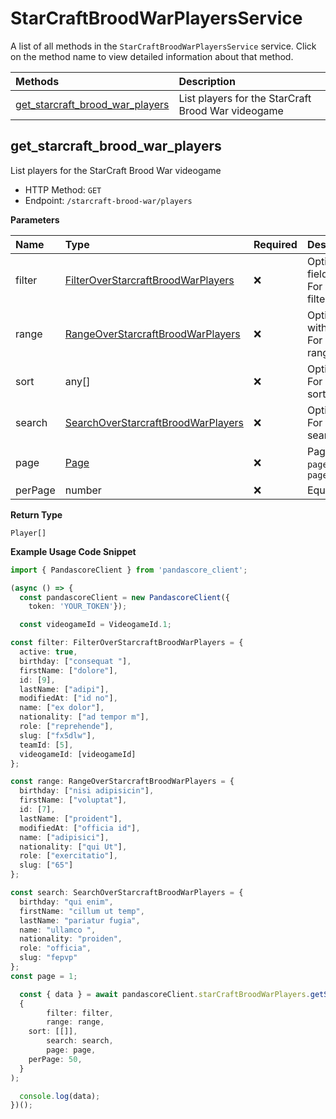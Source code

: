# StarCraftBroodWarPlayersService

A list of all methods in the `StarCraftBroodWarPlayersService` service. Click on the method name to view detailed information about that method.

| Methods                                                             | Description                                        |
| :------------------------------------------------------------------ | :------------------------------------------------- |
| [get_starcraft_brood_war_players](#get_starcraft_brood_war_players) | List players for the StarCraft Brood War videogame |

## get_starcraft_brood_war_players

List players for the StarCraft Brood War videogame

- HTTP Method: `GET`
- Endpoint: `/starcraft-brood-war/players`

**Parameters**

| Name    | Type                                                                                  | Required | Description                                                                                                                                         |
| :------ | :------------------------------------------------------------------------------------ | :------- | :-------------------------------------------------------------------------------------------------------------------------------------------------- |
| filter  | [FilterOverStarcraftBroodWarPlayers](../models/FilterOverStarcraftBroodWarPlayers.md) | ❌       | Options to filter results. String fields are case sensitive <br/>For more information on filtering, see [docs](/docs/filtering-and-sorting#filter). |
| range   | [RangeOverStarcraftBroodWarPlayers](../models/RangeOverStarcraftBroodWarPlayers.md)   | ❌       | Options to select results within ranges <br/>For more information on ranges, see [docs](/docs/filtering-and-sorting#range).                         |
| sort    | any[]                                                                                 | ❌       | Options to sort results <br/>For more information on sorting, see [docs](/docs/filtering-and-sorting#sort).                                         |
| search  | [SearchOverStarcraftBroodWarPlayers](../models/SearchOverStarcraftBroodWarPlayers.md) | ❌       | Options to search results <br/>For more information on searching, see [docs](/docs/filtering-and-sorting#search).                                   |
| page    | [Page](../models/Page.md)                                                             | ❌       | Pagination in the form of `page=2` or `page[size]=30&page[number]=2`                                                                                |
| perPage | number                                                                                | ❌       | Equivalent to `page[size]`                                                                                                                          |

**Return Type**

`Player[]`

**Example Usage Code Snippet**

```typescript
import { PandascoreClient } from 'pandascore_client';

(async () => {
  const pandascoreClient = new PandascoreClient({
	token: 'YOUR_TOKEN'});

  const videogameId = VideogameId.1;

const filter: FilterOverStarcraftBroodWarPlayers = {
  active: true,
  birthday: ["consequat "],
  firstName: ["dolore"],
  id: [9],
  lastName: ["adipi"],
  modifiedAt: ["id no"],
  name: ["ex dolor"],
  nationality: ["ad tempor m"],
  role: ["reprehende"],
  slug: ["fx5dlw"],
  teamId: [5],
  videogameId: [videogameId]
};

const range: RangeOverStarcraftBroodWarPlayers = {
  birthday: ["nisi adipisicin"],
  firstName: ["voluptat"],
  id: [7],
  lastName: ["proident"],
  modifiedAt: ["officia id"],
  name: ["adipisici"],
  nationality: ["qui Ut"],
  role: ["exercitatio"],
  slug: ["65"]
};

const search: SearchOverStarcraftBroodWarPlayers = {
  birthday: "qui enim",
  firstName: "cillum ut temp",
  lastName: "pariatur fugia",
  name: "ullamco ",
  nationality: "proiden",
  role: "officia",
  slug: "fepvp"
};
const page = 1;

  const { data } = await pandascoreClient.starCraftBroodWarPlayers.getStarcraftBroodWarPlayers(
  {
		filter: filter,
		range: range,
    sort: [[]],
		search: search,
		page: page,
    perPage: 50,
  }
);

  console.log(data);
})();
```

<!-- This file was generated by liblab | https://liblab.com/ -->

